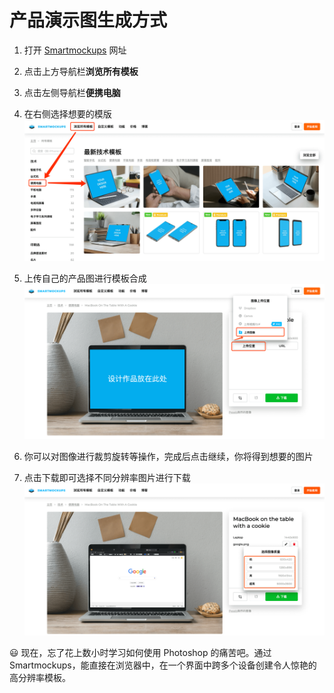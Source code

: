 # 产品演示图生成方式

1. 打开 [Smartmockups](https://smartmockups.com/) 网址
2. 点击上方导航栏**浏览所有模板**
3. 点击左侧导航栏**便携电脑**
4. 在右侧选择想要的模版
   ![](../assets/t-1-1.png)

5. 上传自己的产品图进行模板合成
   ![](../assets/t-1-2.png)

6. 你可以对图像进行裁剪旋转等操作，完成后点击继续，你将得到想要的图片
7. 点击下载即可选择不同分辨率图片进行下载
   ![](../assets/t-1-3.png)


😃 现在，忘了花上数小时学习如何使用 Photoshop 的痛苦吧。通过 Smartmockups，能直接在浏览器中，在一个界面中跨多个设备创建令人惊艳的高分辨率模板。
